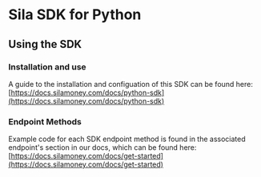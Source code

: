 # Sila SDK for Python

## Using the SDK
### Installation and use
A guide to the installation and configuation of this SDK can be found here: [https://docs.silamoney.com/docs/python-sdk](https://docs.silamoney.com/docs/python-sdk)

### Endpoint Methods
Example code for each SDK endpoint method is found in the associated endpoint's section in our docs, which can be found here: [https://docs.silamoney.com/docs/get-started](https://docs.silamoney.com/docs/get-started)